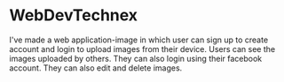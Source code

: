 # WebDevTechnex
I've made a web application-image in which user can sign up to create account and login to upload images from their device. Users can see the images uploaded by others. They can also login using their facebook account. They can also edit and delete images.
